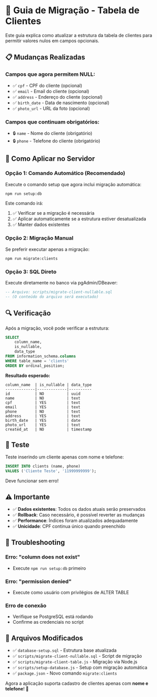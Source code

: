 # 🔄 Guia de Migração - Tabela de Clientes

Este guia explica como atualizar a estrutura da tabela de clientes para permitir valores nulos em campos opcionais.

## 📋 Mudanças Realizadas

### **Campos que agora permitem NULL:**
- ✅ `cpf` - CPF do cliente (opcional)
- ✅ `email` - Email do cliente (opcional) 
- ✅ `address` - Endereço do cliente (opcional)
- ✅ `birth_date` - Data de nascimento (opcional)
- ✅ `photo_url` - URL da foto (opcional)

### **Campos que continuam obrigatórios:**
- 🔒 `name` - Nome do cliente (obrigatório)
- 🔒 `phone` - Telefone do cliente (obrigatório)

## 🚀 Como Aplicar no Servidor

### **Opção 1: Comando Automático (Recomendado)**

Execute o comando setup que agora inclui migração automática:

```bash
npm run setup:db
```

Este comando irá:
1. ✅ Verificar se a migração é necessária
2. ✅ Aplicar automaticamente se a estrutura estiver desatualizada
3. ✅ Manter dados existentes

### **Opção 2: Migração Manual**

Se preferir executar apenas a migração:

```bash
npm run migrate:clients
```

### **Opção 3: SQL Direto**

Execute diretamente no banco via pgAdmin/DBeaver:

```sql
-- Arquivo: scripts/migrate-client-nullable.sql
-- (O conteúdo do arquivo será executado)
```

## 🔍 Verificação

Após a migração, você pode verificar a estrutura:

```sql
SELECT 
    column_name, 
    is_nullable, 
    data_type 
FROM information_schema.columns 
WHERE table_name = 'clients' 
ORDER BY ordinal_position;
```

**Resultado esperado:**
```
column_name  | is_nullable | data_type
-------------|-------------|----------
id           | NO          | uuid
name         | NO          | text
cpf          | YES         | text
email        | YES         | text
phone        | NO          | text
address      | YES         | text
birth_date   | YES         | date
photo_url    | YES         | text
created_at   | NO          | timestamp
```

## 🧪 Teste

Teste inserindo um cliente apenas com nome e telefone:

```sql
INSERT INTO clients (name, phone) 
VALUES ('Cliente Teste', '11999999999');
```

Deve funcionar sem erro!

## ⚠️ Importante

- ✅ **Dados existentes**: Todos os dados atuais serão preservados
- ✅ **Rollback**: Caso necessário, é possível reverter as mudanças
- ✅ **Performance**: Índices foram atualizados adequadamente
- ✅ **Unicidade**: CPF continua único quando preenchido

## 🔧 Troubleshooting

### Erro: "column does not exist"
- Execute `npm run setup:db` primeiro

### Erro: "permission denied" 
- Execute como usuário com privilégios de ALTER TABLE

### Erro de conexão
- Verifique se PostgreSQL está rodando
- Confirme as credenciais no script

## 📁 Arquivos Modificados

- ✅ `database-setup.sql` - Estrutura base atualizada
- ✅ `scripts/migrate-client-nullable.sql` - Script de migração
- ✅ `scripts/migrate-client-table.js` - Migração via Node.js
- ✅ `scripts/setup-database.js` - Setup com migração automática
- ✅ `package.json` - Novo comando `migrate:clients`

Agora a aplicação suporta cadastro de clientes apenas com **nome e telefone**! 🎉


